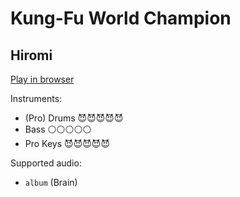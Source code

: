 # Kung\-Fu World Champion

## Hiromi


[Play in browser](http://pages.cs.wisc.edu/~tolly/customs/hiromi-uehara/kung-fu-world-champion)

Instruments:

  * (Pro) Drums 😈😈😈😈😈
  * Bass ⚪️⚪️⚪️⚪️⚪️
  * Pro Keys 😈😈😈😈😈

Supported audio:

  * `album` (Brain)

